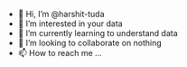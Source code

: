 - 👋 Hi, I’m @harshit-tuda
- 👀 I’m interested in your data
- 🌱 I’m currently learning to understand data
- 💞️ I’m looking to collaborate on nothing
- 📫 How to reach me ...

<!---
harshit-tuda/harshit-tuda is a ✨ special ✨ repository because its `README.md` (this file) appears on your GitHub profile.
You can click the Preview link to take a look at your changes.
--->
